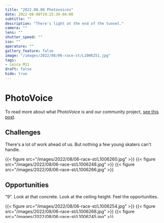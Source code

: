 ```yaml
---
title: "2022.08.08 Photovoices"
date: 2022-08-08T19:25:39-04:00
subtitle: ""
description: "There's light at the end of the tunnel."
camera: ""
lens: ""
shutter_speed: ""
iso: ""
aperature: ""
gallery_feature: false
image: "/images/2022/08/06-race-st/L1006251.jpg"
tags:
- Leica M11
draft: false
hide: true
---
```


# PhotoVoice

To read more about what PhotoVoice is and our community project, [see this post](../../posts/2022/05/photovoice).

## Challenges

There's a lot of work ahead of us. But nothing a few young skaters can't handle.

{{< figure src="/images/2022/08/06-race-st/L1006260.jpg" >}}
{{< figure src="/images/2022/08/06-race-st/L1006248.jpg" >}}
{{< figure src="/images/2022/08/06-race-st/L1006266.jpg" >}}

## Opportunities

"9". Look at that concrete. Look at the ceiling height. Feel the opportunities.

{{< figure src="/images/2022/08/06-race-st/L1006254.jpg" >}}
{{< figure src="/images/2022/08/06-race-st/L1006268.jpg" >}}
{{< figure src="/images/2022/08/06-race-st/L1006245.jpg" >}}
